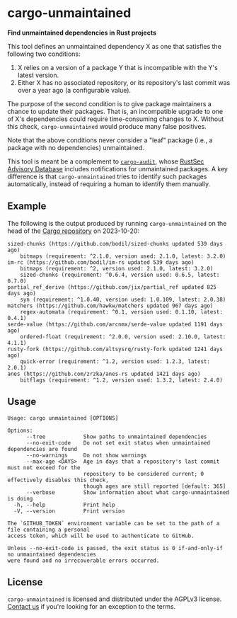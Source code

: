 # cargo-unmaintained

**Find unmaintained dependencies in Rust projects**

This tool defines an unmaintained dependency X as one that satisfies the following two conditions:

1. X relies on a version of a package Y that is incompatible with the Y's latest version.
2. Either X has no associated repository, or its repository's last commit was over a year ago (a configurable value).

The purpose of the second condition is to give package maintainers a chance to update their packages. That is, an incompatible upgrade to one of X's dependencies could require time-consuming changes to X. Without this check, `cargo-unmaintained` would produce many false positives.

Note that the above conditions never consider a "leaf" package (i.e., a package with no dependencies) unmaintained.

This tool is meant be a complement to [`cargo-audit`], whose [RustSec Advisory Database] includes notifications for unmaintained packages. A key difference is that `cargo-unmaintained` tries to identify such packages automatically, instead of requiring a human to identify them manually.

## Example

The following is the output produced by running `cargo-unmaintained` on the head of the [Cargo repository] on 2023-10-20:

```
sized-chunks (https://github.com/bodil/sized-chunks updated 539 days ago)
    bitmaps (requirement: ^2.1.0, version used: 2.1.0, latest: 3.2.0)
im-rc (https://github.com/bodil/im-rs updated 539 days ago)
    bitmaps (requirement: ^2, version used: 2.1.0, latest: 3.2.0)
    sized-chunks (requirement: ^0.6.4, version used: 0.6.5, latest: 0.7.0)
partial_ref_derive (https://github.com/jix/partial_ref updated 825 days ago)
    syn (requirement: ^1.0.40, version used: 1.0.109, latest: 2.0.38)
matchers (https://github.com/hawkw/matchers updated 967 days ago)
    regex-automata (requirement: ^0.1, version used: 0.1.10, latest: 0.4.1)
serde-value (https://github.com/arcnmx/serde-value updated 1191 days ago)
    ordered-float (requirement: ^2.0.0, version used: 2.10.0, latest: 4.1.1)
rusty-fork (https://github.com/altsysrq/rusty-fork updated 1241 days ago)
    quick-error (requirement: ^1.2, version used: 1.2.3, latest: 2.0.1)
anes (https://github.com/zrzka/anes-rs updated 1421 days ago)
    bitflags (requirement: ^1.2, version used: 1.3.2, latest: 2.4.0)
```

## Usage

```
Usage: cargo unmaintained [OPTIONS]

Options:
      --tree            Show paths to unmaintained dependencies
      --no-exit-code    Do not set exit status when unmaintained dependencies are found
      --no-warnings     Do not show warnings
      --max-age <DAYS>  Age in days that a repository's last commit must not exceed for the
                        repository to be considered current; 0 effectively disables this check,
                        though ages are still reported [default: 365]
      --verbose         Show information about what cargo-unmaintained is doing
  -h, --help            Print help
  -V, --version         Print version

The `GITHUB_TOKEN` environment variable can be set to the path of a file containing a personal
access token, which will be used to authenticate to GitHub.

Unless --no-exit-code is passed, the exit status is 0 if-and-only-if no unmaintained dependencies
were found and no irrecoverable errors occurred.
```

## License

`cargo-unmaintained` is licensed and distributed under the AGPLv3 license. [Contact us](mailto:opensource@trailofbits.com) if you're looking for an exception to the terms.

[Cargo repository]: https://github.com/rust-lang/cargo
[`cargo-audit`]: https://github.com/rustsec/rustsec
[RustSec Advisory Database]: https://github.com/RustSec/advisory-db/
